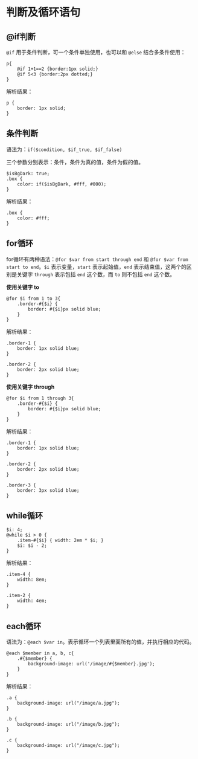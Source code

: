 # 判断及循环语句

## @if判断

`@if` 用于条件判断，可一个条件单独使用，也可以和 `@else` 结合多条件使用：

```
p{
    @if 1+1==2 {border:1px solid;}
    @if 5<3 {border:2px dotted;}
}
```

解析结果：

```
p {
    border: 1px solid;
}
```

## 条件判断

语法为：`if($condition, $if_true, $if_false)`

三个参数分别表示：条件，条件为真的值，条件为假的值。

```
$isBgDark: true;
.box {
    color: if($isBgDark, #fff, #000);
}
```

解析结果：

```
.box {
    color: #fff;
}
```

## for循环

for循环有两种语法：`@for $var from start through end` 和 `@for $var from start to end`。`$i` 表示变量，`start` 表示起始值，`end` 表示结束值，这两个的区别是关键字 `through` 表示包括 `end` 这个数，而 `to` 则不包括 `end` 这个数。

**使用关键字 to**

```
@for $i from 1 to 3{
    .border-#{$i} {
        border: #{$i}px solid blue;
    }
}
```

解析结果：

```
.border-1 {
    border: 1px solid blue;
}
 
.border-2 {
    border: 2px solid blue;
}
```

**使用关键字 through**

```
@for $i from 1 through 3{
    .border-#{$i} {
        border: #{$i}px solid blue;
    }
}
```

解析结果：

```
.border-1 {
    border: 1px solid blue;
}
 
.border-2 {
    border: 2px solid blue;
}
 
.border-3 {
    border: 3px solid blue;
}
```

## while循环

```
$i: 4;
@while $i > 0 {
    .item-#{$i} { width: 2em * $i; }
    $i: $i - 2;
}
```

解析结果：

```
.item-4 {
    width: 8em;
}
 
.item-2 {
    width: 4em;
}
```

## each循环

语法为：`@each $var in`。表示循环一个列表里面所有的值，并执行相应的代码。

```
@each $member in a, b, c{
    .#{$member} {
        background-image: url('/image/#{$member}.jpg');
    }
}
```

解析结果：

```
.a {
    background-image: url("/image/a.jpg");
}
 
.b {
    background-image: url("/image/b.jpg");
}
 
.c {
    background-image: url("/image/c.jpg");
}
```

